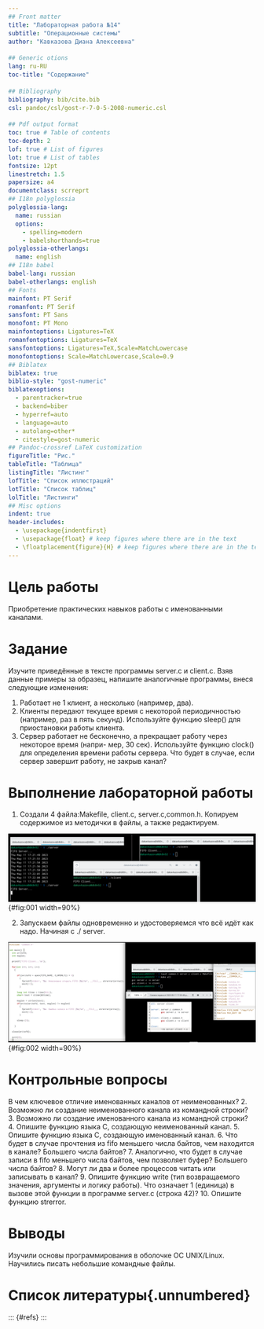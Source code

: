 ```yaml
---
## Front matter
title: "Лабораторная работа №14"
subtitle: "Операционные системы"
author: "Кавказова Диана Алексеевна"

## Generic otions
lang: ru-RU
toc-title: "Содержание"

## Bibliography
bibliography: bib/cite.bib
csl: pandoc/csl/gost-r-7-0-5-2008-numeric.csl

## Pdf output format
toc: true # Table of contents
toc-depth: 2
lof: true # List of figures
lot: true # List of tables
fontsize: 12pt
linestretch: 1.5
papersize: a4
documentclass: scrreprt
## I18n polyglossia
polyglossia-lang:
  name: russian
  options:
	- spelling=modern
	- babelshorthands=true
polyglossia-otherlangs:
  name: english
## I18n babel
babel-lang: russian
babel-otherlangs: english
## Fonts
mainfont: PT Serif
romanfont: PT Serif
sansfont: PT Sans
monofont: PT Mono
mainfontoptions: Ligatures=TeX
romanfontoptions: Ligatures=TeX
sansfontoptions: Ligatures=TeX,Scale=MatchLowercase
monofontoptions: Scale=MatchLowercase,Scale=0.9
## Biblatex
biblatex: true
biblio-style: "gost-numeric"
biblatexoptions:
  - parentracker=true
  - backend=biber
  - hyperref=auto
  - language=auto
  - autolang=other*
  - citestyle=gost-numeric
## Pandoc-crossref LaTeX customization
figureTitle: "Рис."
tableTitle: "Таблица"
listingTitle: "Листинг"
lofTitle: "Список иллюстраций"
lotTitle: "Список таблиц"
lolTitle: "Листинги"
## Misc options
indent: true
header-includes:
  - \usepackage{indentfirst}
  - \usepackage{float} # keep figures where there are in the text
  - \floatplacement{figure}{H} # keep figures where there are in the text
---
```


# Цель работы

Приобретение практических навыков работы с именованными каналами.

# Задание
Изучите приведённые в тексте программы server.c и client.c. Взяв данные примеры
за образец, напишите аналогичные программы, внеся следующие изменения:
1. Работает не 1 клиент, а несколько (например, два).
2. Клиенты передают текущее время с некоторой периодичностью (например, раз в пять
секунд). Используйте функцию sleep() для приостановки работы клиента.
3. Сервер работает не бесконечно, а прекращает работу через некоторое время (напри-
мер, 30 сек). Используйте функцию clock() для определения времени работы сервера.
Что будет в случае, если сервер завершит работу, не закрыв канал?
# Выполнение лабораторной работы

1. Создали 4 файла:Makefile, client.c, server.c,common.h. Копируем содержимое из методички в файлы, а также редактируем.

![рисунок](image/1.png){#fig:001 width=90%}

2. Запускаем файлы одновременно и удостоверяемся что всё идёт как надо. Начиная с ./ server.

![рисунок](image/2.png){#fig:002 width=90%}



# Контрольные вопросы
В чем ключевое отличие именованных каналов от неименованных?
2. Возможно ли создание неименованного канала из командной строки?
3. Возможно ли создание именованного канала из командной строки?
4. Опишите функцию языка С, создающую неименованный канал.
5. Опишите функцию языка С, создающую именованный канал.
6. Что будет в случае прочтения из fifo меньшего числа байтов, чем находится в канале?
Большего числа байтов?
7. Аналогично, что будет в случае записи в fifo меньшего числа байтов, чем позволяет
буфер? Большего числа байтов?
8. Могут ли два и более процессов читать или записывать в канал?
9. Опишите функцию write (тип возвращаемого значения, аргументы и логику работы).
Что означает 1 (единица) в вызове этой функции в программе server.c (строка 42)?
10. Опишите функцию strerror.

# Выводы

Изучили основы программирования в оболочке ОС UNIX/Linux. Научились писать
небольшие командные файлы.

# Список литературы{.unnumbered}

::: {#refs}
:::
